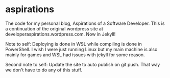 # aspirations

The code for my personal blog, Aspirations of a Software Developer. This is a continuation of the original wordpress site at developeraspirations.wordpress.com. Now in Jekyll!

Note to self: Deploying is done in WSL while compiling is done in PowerShell. I wish I were just running Linux but my main machine is also mainly for games and WSL had issues with jekyll for some reason.

Second note to self: Update the site to auto publish on git push. That way we don't have to do any of this stuff.